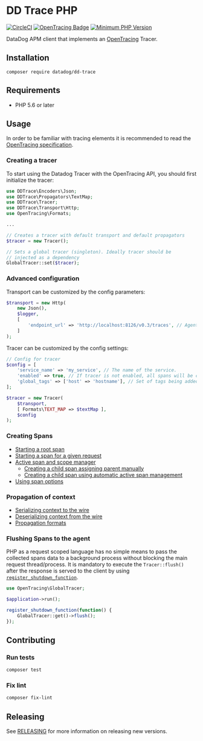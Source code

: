 # DD Trace PHP

[![CircleCI](https://circleci.com/gh/DataDog/dd-trace-php/tree/master.svg?style=svg)](https://circleci.com/gh/DataDog/dd-trace-php/tree/master)
[![OpenTracing Badge](https://img.shields.io/badge/OpenTracing-enabled-blue.svg)](http://opentracing.io)
[![Minimum PHP Version](https://img.shields.io/badge/php-%3E%3D%205.6-8892BF.svg)](https://php.net/)

DataDog APM client that implements an [OpenTracing](http://opentracing.io) Tracer.

## Installation

```
composer require datadog/dd-trace
```

## Requirements

- PHP 5.6 or later

## Usage

In order to be familiar with tracing elements it is recommended to read the [OpenTracing specification](https://github.com/opentracing/specification/blob/master/specification.md).

### Creating a tracer

To start using the Datadog Tracer with the OpenTracing API, you should first initialize the tracer:

```php
use DDTrace\Encoders\Json;
use DDTrace\Propagators\TextMap;
use DDTrace\Tracer;
use DDTrace\Transport\Http;
use OpenTracing\Formats;

...

// Creates a tracer with default transport and default propagators
$tracer = new Tracer();

// Sets a global tracer (singleton). Ideally tracer should be
// injected as a dependency
GlobalTracer::set($tracer);
```

### Advanced configuration

Transport can be customized by the config parameters:

```php
$transport = new Http(
    new Json(),
    $logger,
    [
        'endpoint_url' => 'http://localhost:8126/v0.3/traces', // Agent endpoint
    ]
);
```

Tracer can be customized by the config settings:

```php
// Config for tracer
$config = [
    'service_name' => 'my_service', // The name of the service.
    'enabled' => true, // If tracer is not enabled, all spans will be created as noop.
    'global_tags' => ['host' => 'hostname'], // Set of tags being added to every span.
];

$tracer = new Tracer(
    $transport,
    [ Formats\TEXT_MAP => $textMap ],
    $config
);
```

### Creating Spans

- [Starting a root span](https://github.com/opentracing/opentracing-php#starting-an-empty-trace-by-creating-a-root-span)
- [Starting a span for a given request](https://github.com/opentracing/opentracing-php#creating-a-span-given-an-existing-request)
- [Active span and scope manager](https://github.com/opentracing/opentracing-php#active-spans-and-scope-manager)
	- [Creating a child span assigning parent manually](https://github.com/opentracing/opentracing-php#creating-a-child-span-assigning-parent-manually)
	- [Creating a child span using automatic active span management](https://github.com/opentracing/opentracing-php#creating-a-child-span-using-automatic-active-span-management)
- [Using span options](https://github.com/opentracing/opentracing-php#using-span-options)

### Propagation of context

- [Serializing context to the wire](https://github.com/opentracing/opentracing-php#serializing-to-the-wire)
- [Deserializing context from the wire](https://github.com/opentracing/opentracing-php#deserializing-from-the-wire)
- [Propagation formats](https://github.com/opentracing/opentracing-php#propagation-formats)

### Flushing Spans to the agent

PHP as a request scoped language has no simple means to pass the collected spans data to a background process without blocking the main request thread/process. It is mandatory to execute the `Tracer::flush()` after the response is served to the client by using [`register_shutdown_function`](http://php.net/manual/en/function.register-shutdown-function.php).

```php
use OpenTracing\GlobalTracer;

$application->run();

register_shutdown_function(function() {
    GlobalTracer::get()->flush();
});
```

## Contributing

### Run tests

```bash
composer test
```

### Fix lint

```bash
composer fix-lint
```

## Releasing

See [RELEASING](RELEASING.md) for more information on releasing new versions.
